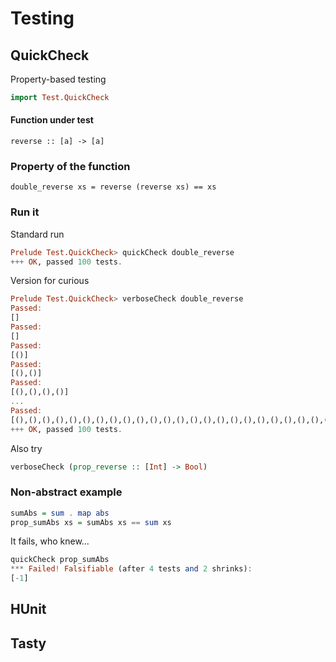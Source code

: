 # Testing

## QuickCheck
Property-based testing
```haskell
import Test.QuickCheck
```

#### Function under test
    reverse :: [a] -> [a]

### Property of the function
    double_reverse xs = reverse (reverse xs) == xs

### Run it
Standard run
```haskell
Prelude Test.QuickCheck> quickCheck double_reverse 
+++ OK, passed 100 tests.
```

Version for curious
```haskell
Prelude Test.QuickCheck> verboseCheck double_reverse
Passed:
[]
Passed:
[]
Passed:
[()]
Passed:
[(),()]
Passed:
[(),(),(),()]
...
Passed:
[(),(),(),(),(),(),(),(),(),(),(),(),(),(),(),(),(),(),(),(),(),(),(),(),(),(),(),(),(),()]
+++ OK, passed 100 tests.
```

Also try
```haskell
verboseCheck (prop_reverse :: [Int] -> Bool)
```

### Non-abstract example
```haskell
sumAbs = sum . map abs
prop_sumAbs xs = sumAbs xs == sum xs
```

It fails, who knew...
```haskell
quickCheck prop_sumAbs
*** Failed! Falsifiable (after 4 tests and 2 shrinks):    
[-1]
```

## HUnit

## Tasty
